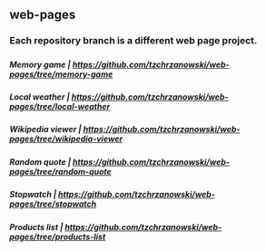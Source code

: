 ## web-pages
### Each repository branch is a different web page project.
#####
##### Memory game | https://github.com/tzchrzanowski/web-pages/tree/memory-game
##### Local weather |  https://github.com/tzchrzanowski/web-pages/tree/local-weather
##### Wikipedia viewer |  https://github.com/tzchrzanowski/web-pages/tree/wikipedia-viewer
##### Random quote |  https://github.com/tzchrzanowski/web-pages/tree/random-quote
##### Stopwatch |  https://github.com/tzchrzanowski/web-pages/tree/stopwatch
##### Products list |  https://github.com/tzchrzanowski/web-pages/tree/products-list
